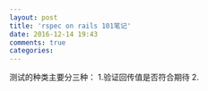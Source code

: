 ```yaml
---
layout: post
title: 'rspec on rails 101笔记'
date: 2016-12-14 19:43
comments: true
categories: 
---
```

测试的种类主要分三种：
1.验证回传值是否符合期待
2.
